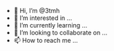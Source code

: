 - 👋 Hi, I’m @3tmh
- 👀 I’m interested in ...
- 🌱 I’m currently learning ...
- 💞️ I’m looking to collaborate on ...
- 📫 How to reach me ...

<!---
3tmh/3tmh is a ✨ special ✨ repository because its `README.md` (this file) appears on your GitHub profile.
You can click the Preview link to take a look at your changes.
--->
